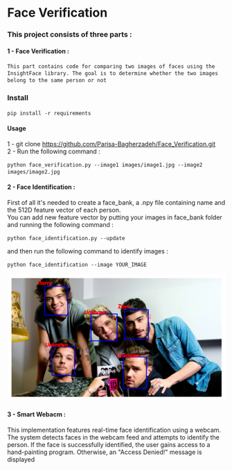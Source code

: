 # Face Verification  
### This project consists of three parts :  
#### 1 - Face Verification :  
    This part contains code for comparing two images of faces using the InsightFace library. The goal is to determine whether the two images belong to the same person or not 

### Install 
```
pip install -r requirements
```    

#### Usage 
1 - git clone https://github.com/Parisa-Bagherzadeh/Face_Verification.git  
2 - Run the following command :  
```
python face_verification.py --image1 images/image1.jpg --image2 images/image2.jpg
```
#### 2 - Face Identification :  

First of all it's needed to create a face_bank, a .npy file containing name and the 512D feature vector of each person.  
You can add new feature vector by putting your images in face_bank folder and running the following command :  
```
python face_identification.py --update 
```  
and then run the following command to identify images :  
```
python face_identification --image YOUR_IMAGE
```  
![Sample Image](Face_Identification/output/output.png)  

#### 3 - Smart Webacm :  
 This implementation features real-time face identification using a webcam. The system detects faces in the webcam feed and attempts to identify the person. If the face is successfully identified, the user gains access to a hand-painting program. Otherwise, an "Access Denied!" message is displayed





